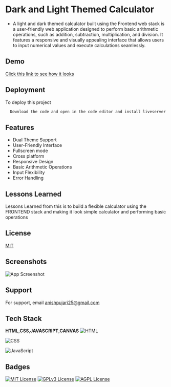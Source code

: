 
# Dark and Light Themed Calculator

- A light and dark themed calculator built using the Frontend web stack is a user-friendly web application designed to perform basic arithmetic operations, such as addition, subtraction, multiplication, and division. It features a responsive and visually appealing interface that allows users to input numerical values and execute calculations seamlessly. 


## Demo

[Click this link to see how it looks](https://calcpage.netlify.app/)   



## Deployment

To deploy this project

```bash
  Download the code and open in the code editor and install liveserver extension and after loading the file you can run it on live server and check it out 
```


## Features

- Dual Theme Support
- User-Friendly Interface
- Fullscreen mode
- Cross platform
- Responsive Design
- Basic Arithmetic Operations
- Input Flexibility
- Error Handling


## Lessons Learned

Lessons Learned from this is to build a flexible calculator using the FRONTEND stack and making it look simple calculator and performing basic operations 


## License

[MIT](https://choosealicense.com/licenses/mit/)


## Screenshots

![App Screenshot](https://github.com/Anishpuj/AppleVisionproClone/assets/98417394/d0a01c17-e6b6-48c5-84d7-ca15e820ed18)


## Support

For support, email anishpujari25@gmail.com 


## Tech Stack

**HTML**,**CSS**,**JAVASCRIPT**,**CANVAS**
![HTML](https://img.shields.io/badge/HTML5-E34F26?style=for-the-badge&logo=html5&logoColor=white)

![CSS](https://img.shields.io/badge/CSS3-1572B6?style=for-the-badge&logo=css3&logoColor=white)

![JavaScript](https://img.shields.io/badge/JavaScript-323330?style=for-the-badge&logo=javascript&logoColor=F7DF1E)
## Badges

[![MIT License](https://img.shields.io/badge/License-MIT-green.svg)](https://choosealicense.com/licenses/mit/)
[![GPLv3 License](https://img.shields.io/badge/License-GPL%20v3-yellow.svg)](https://opensource.org/licenses/)
[![AGPL License](https://img.shields.io/badge/license-AGPL-blue.svg)](http://www.gnu.org/licenses/agpl-3.0)

